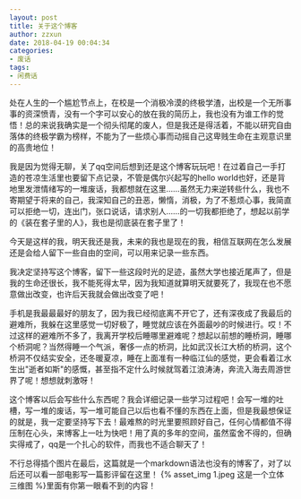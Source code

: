 ```yaml
---
layout: post
title: 关于这个博客
author: zzxun
date: 2018-04-19 00:04:34
categories:
- 废话
tags:
- 闲费话
---
```


处在人生的一个尴尬节点上，在校是一个消极冷漠的终极学渣，出校是一个无所事事的资深愤青，没有一个字可以安心的放在我的简历上，我也没有为谁工作的觉悟！总的来说我确实是一个彻头彻尾的废人，但是我还是得活着，不能以研究自由落体的终极学霸为榜样，不能为了一些烦心事而动摇自己这卑贱生命在主观意识里的高贵地位！

我是因为觉得无聊，关了qq空间后想到还是这个博客玩玩吧！在过着自己一手打造的苍凉生活里也要留下点记录，不管是偶尔兴起写的hello world也好，还是背地里发泄情绪写的一堆废话，我都想就在这里……虽然无力来逆转些什么，我也不寄期望于将来的自己，我深知自己的丑恶，懒惰，消极，为了不惹烦心事，我简直可以拒绝一切，连出门，张口说话，请求别人……的一切我都拒绝了，想起以前学的《装在套子里的人》，我也是彻底装在套子里了！

今天是这样的我，明天我还是我，未来的我也是现在的我，相信互联网在怎么发展还是会给人留下一些自由的空间，可以用来记录一些东西。

我决定坚持写这个博客，留下一些这段时光的足迹，虽然大学也接近尾声了，但是我的生命还很长，我不能死得太早，因为我知道就算明天就要死了，我现在也不愿意做出改变，也许后天我就会做出改变了吧！

手机是我最最最好的朋友了，因为我已经彻底离不开它了，还有深夜成了我最后的避难所，我躲在这里感觉一切好极了，睡觉就应该在外面最吵的时候进行。哎！不过这样的避难所不多了，我离开学校后睡哪里避难呢？想起以前想的睡桥洞，睡哪个桥洞呢？当然得睡一个气派，奢侈一点的桥洞，比如武汉长江大桥的桥洞，这个桥洞不仅结实安全，还冬暖夏凉，睡在上面准有一种临江仙的感觉，更会看着江水生出"逝者如斯"的感慨，甚至指不定什么时候就驾着江浪涛涛，奔流入海去周游世界了呢！想想就刺激呀！

这个博客以后会写些什么东西呢？我会详细记录一些学习过程吧！会写一堆的吐槽，写一堆的废话，写一堆可能自己以后也看不懂的东西在上面，但是我最想保证的就是，我一定要坚持写下去！最难熬的时光里要照顾好自己，任何心情都值不得压制在心头，来博客上一吐为快吧！用了真的多年的空间，虽然蛮舍不得的，但确实得戒了，qq是一个扎心的软件，而我也不适合聊天了！

不行总得插个图片在最后，这篇就是一个markdown语法也没有的博客了，对了以后还可以看一部电影写一篇影评留在这里！
{% asset_img 1.jpeg 这是一个立体三维图 %}里面有你第一眼看不到的内容！